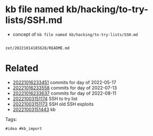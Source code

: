 # kb file named kb/hacking/to-try-lists/SSH.md

- concept of `kb file named kb/hacking/to-try-lists/SSH.md`

```
```

` zet/20221014185628/README.md `

# Related

- [20221016233451](/zet/20221016233451/README.md) commits for day of 2022-05-17
- [20221016233558](/zet/20221016233558/README.md) commits for day of 2022-07-13
- [20221016233637](/zet/20221016233637/README.md) commits for day of 2022-08-11
- [20221003151174](/zet/20221003151174/README.md) SSH to try list
- [20221003151173](/zet/20221003151173/README.md) SSH old SSH exploits
- [20221003151443](/zet/20221003151443/README.md) kb

Tags:

    #idea #kb_import
